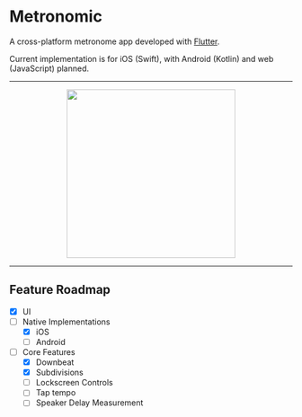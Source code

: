 # Metronomic

A cross-platform metronome app developed with [Flutter](https://flutter.dev/).

Current implementation is for iOS (Swift), with Android (Kotlin) and web (JavaScript) planned.

---

<div align="center">
  <img src="https://github.com/LvnL/metronomic/assets/39525477/4019440c-07d1-406d-b508-2a16957e7d76" width="300"/>
</div>

---

## Feature Roadmap

- [x] UI
- [ ] Native Implementations
  - [x] iOS
  - [ ] Android
- [ ] Core Features
  - [x] Downbeat
  - [x] Subdivisions
  - [ ] Lockscreen Controls
  - [ ] Tap tempo
  - [ ] Speaker Delay Measurement
